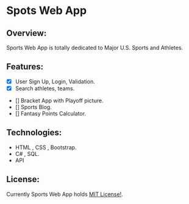 
<h1>Spots Web App</h3>

## Overview:
Sports Web App is totally dedicated to Major U.S. Sports and Athletes.

## Features:
- [x] User Sign Up, Login, Validation.
- [x] Search athletes, teams.
- [] Bracket App with Playoff picture.
- [] Sports Blog.
- [] Fantasy Points Calculator.


## Technologies:
* HTML , CSS , Bootstrap.
* C# , SQL.
* API

## License:
Currently Sports Web App holds [MIT License!](https://github.com/Dreammaster13/SportsWebApp/blob/master/LICENSE.TXT).
